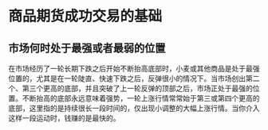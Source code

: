 # 商品期货成功交易的基础

## 市场何时处于最强或者最弱的位置

在市场经历了一轮长期下跌之后开始不断抬高底部时，小麦或其他商品是处于最强位置的，尤其是在一轮陡直、快速下跌之后，反弹很小的情况下。当市场创出第二个、第三个更高的底部，并且突破了上一轮反弹的顶部之后，市场正处于最强的位置。不断抬高的底部永远意味着强势，一轮上涨行情常常始于第三或第四个更高的底部，这里指的是持续很长一段时间的，仅出现小调整的大幅上涨行情。当你介入这样一段运动时，钱赚的是最快的。
